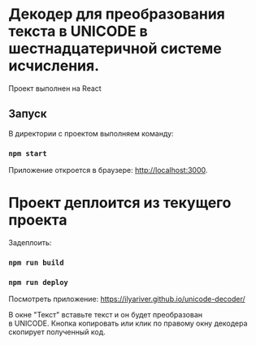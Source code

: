 # Декодер для преобразования текста в UNICODE в шестнадцатеричной системе исчисления.

Проект выполнен на React

## Запуск

В директории с проектом выполняем команду:

### `npm start`

Приложение откроется в браузере: [http://localhost:3000](http://localhost:3000).

# Проект деплоится из текущего проекта

Задеплоить:
### `npm run build`
### `npm run deploy`

Посмотреть приложение: https://ilyariver.github.io/unicode-decoder/

В окне "Текст" вставьте текст и он будет преобразован \
в UNICODE. Кнопка копировать или клик по правому окну декодера скопирует полученный код.
